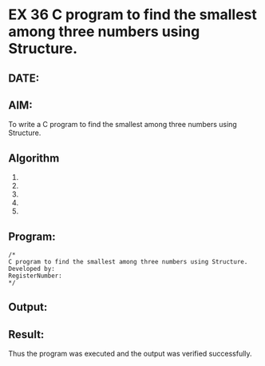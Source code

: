 # EX 36 C program to find the smallest among three numbers using Structure.
## DATE:
## AIM:
To write a C program to find the smallest among three numbers using Structure.

## Algorithm
1. 
2. 
3. 
4.  
5.   

## Program:
```
/*
C program to find the smallest among three numbers using Structure.
Developed by: 
RegisterNumber:  
*/
```

## Output:



## Result:
Thus the program was executed and the output was verified successfully.
